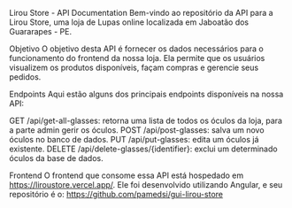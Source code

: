 Lirou Store - API Documentation
Bem-vindo ao repositório da API para a Lirou Store, uma loja de Lupas online localizada em Jaboatão dos Guararapes - PE.

Objetivo
O objetivo desta API é fornecer os dados necessários para o funcionamento do frontend da nossa loja. Ela permite que os usuários visualizem os produtos disponíveis, façam compras e gerencie seus pedidos.

Endpoints
Aqui estão alguns dos principais endpoints disponíveis na nossa API:

GET /api/get-all-glasses: retorna uma lista de todos os óculos da loja, para a parte admin gerir os óculos.
POST /api/post-glasses: salva um novo óculos no banco de dados. 
PUT /api/put-glasses: edita um óculos já existente.
DELETE /api/delete-glasses/{identifier}: exclui um determinado óculos da base de dados. 

Frontend
O frontend que consome essa API está hospedado em https://liroustore.vercel.app/. 
Ele foi desenvolvido utilizando Angular, e seu repositório é o: https://github.com/pamedsi/gui-lirou-store 